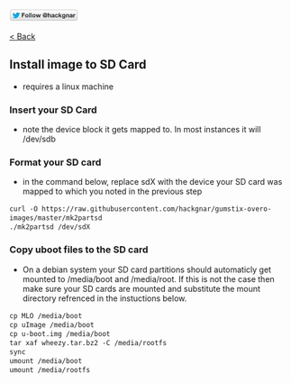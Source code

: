 [![Follow Hackgnar](../static/twitter_hackgnar.png)](https://twitter.com/hackgnar)

[< Back](README.md)

## Install image to SD Card
* requires a linux machine

### Insert your SD Card
* note the device block it gets mapped to.  In most instances it will /dev/sdb

### Format your SD card
* in the command below, replace sdX with the device your SD card was mapped to which you noted in the previous step
````
curl -O https://raw.githubusercontent.com/hackgnar/gumstix-overo-images/master/mk2partsd
./mk2partsd /dev/sdX
````

### Copy uboot files to the SD card
* On a debian system your SD card partitions should automaticly get mounted to /media/boot and /media/root.  If this is not the case then make sure your SD cards are mounted and substitute the mount directory refrenced in the instuctions below.
````
cp MLO /media/boot
cp uImage /media/boot
cp u-boot.img /media/boot
tar xaf wheezy.tar.bz2 -C /media/rootfs
sync
umount /media/boot
umount /media/rootfs
````

